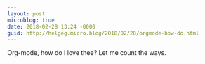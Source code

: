 ```yaml
---
layout: post
microblog: true
date: 2018-02-28 13:24 -0000
guid: http://helgeg.micro.blog/2018/02/28/orgmode-how-do.html
---
```

Org-mode, how do I love thee? Let me count the ways. 
